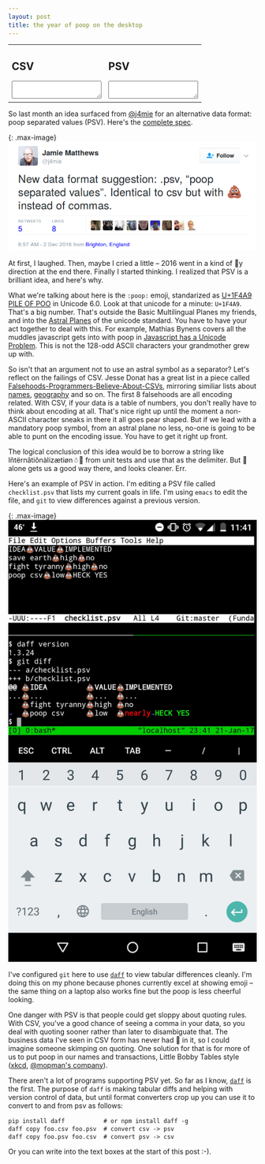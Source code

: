 ```yaml
---
layout: post
title: the year of poop on the desktop
---
```


<table width="100%">
<tr>
<td><h2>CSV</h2><textarea id="table_csv" class="ctable" wrap="off" autocorrect="off" spellcheck="false"></textarea></td>
<td><h2>PSV</h2><textarea id="table_poop" class="ctable" wrap="off" autocorrect="off" spellcheck="false"></textarea></td>
</tr>
</table>

<script>
$.mobile.ignoreContentEnabled=true;
$(function() {
  var txt = "IDEA,VALUE,IMPLEMENTED\nsave earth,high,no\nfight tyranny,high,no\npoop csv,low,HECK YES\n";

  var delim = String.fromCharCode(0xD83D, 0xDCA9);
  var csv_poop = new daff.Csv(delim);
  var csv = new daff.Csv();
  var update = true;
  $('#table_poop').keyup(function() {
     if (update) {
       update = false;
       $('#table_csv').val(csv.renderTable(csv_poop.makeTable($('#table_poop').val())));
       update = true;
     }
  });
  $('#table_csv').keyup(function() {
     if (update) {
       update = false;
       $('#table_poop').val(csv_poop.renderTable(csv.makeTable($('#table_csv').val())));
       update = true;
     }
  });
  $('#table_csv').val(txt);
  $('#table_csv').trigger('keyup');
  $('#table_poop').trigger('keyup');
});
</script>

So last month an idea surfaced from [@j4mie](https://twitter.com/j4mie])
for an alternative data format: poop separated values (PSV).  Here's the
<a href='https://twitter.com/j4mie/status/804701143171497984'>complete spec</a>.

{: .max-image}
![PSV Spec](/images/psv_spec.png)

At first, I laughed.  Then, maybe I cried a little &ndash; 2016 went in a
kind of &#x1f4a9;y direction at the end there.
Finally I started thinking.  I realized that PSV is a brilliant idea,
and here's why.

What we're talking about here is the `:poop:` emoji, standarized as
<a href='http://www.fileformat.info/info/unicode/char/1f4a9/index.htm'>U+1F4A9 PILE OF POO</a>
in Unicode 6.0.
Look at that unicode for a minute: `U+1F4A9`.  That's a big number.
That's outside the Basic Multilingual Planes my friends, and into
the <a href='https://en.wikipedia.org/wiki/Plane_%28Unicode%29'>Astral Planes</a> of
the unicode standard.  You have to have your act together to deal with this.
For example, Mathias Bynens covers all the muddles javascript gets into with poop in
<a href='https://mathiasbynens.be/notes/javascript-unicode'>Javascript has a Unicode Problem</a>.
This is not the 128-odd ASCII characters your grandmother grew up with.

So isn't that an argument not to use an astral symbol as a separator?
Let's reflect on the failings of CSV.  Jesse
Donat has a great list in a piece called
<a href='https://donatstudios.com/Falsehoods-Programmers-Believe-About-CSVs'>Falsehoods-Programmers-Believe-About-CSVs</a>,
mirroring similiar lists about <a href='http://www.kalzumeus.com/2010/06/17/falsehoods-programmers-believe-about-names/'>names</a>,
<a href='http://wiesmann.codiferes.net/wordpress/?p=15187&lang=en'>geography</a> and so on.
The first 8 falsehoods are all encoding related.  With CSV, if your data is a table
of numbers, you don't really have to think about encoding at all.  That's nice
right up until
the moment a non-ASCII character sneaks in there it all goes pear shaped.
But if we lead with a mandatory poop symbol, from an astral plane no less,
no-one is going to be able to punt on the encoding issue.  You have
to get it right up front.

The logical conclusion of this idea would be to borrow a string
like I&ntilde;t&euml;rn&acirc;ti&ocirc;n&agrave;liz&aelig;ti&oslash;n&#x2603;&#x1F4A9;
from unit tests and use that as the delimiter.  But &#x1F4A9; alone gets us a good way there,
and looks cleaner. Err.

Here's an example of PSV in action.  I'm editing a PSV file called
`checklist.psv` that lists my current goals in life.  I'm using `emacs`
to edit the file, and `git` to view differences against a previous
version.

{: .max-image}
![PSV and daff](/images/psv_diff.jpg)

I've configured `git` here to use <a href='https://github.com/paulfitz/daff'>`daff`</a>
to view tabular differences cleanly.  I'm doing this on my phone because phones
currently excel at showing emoji &ndash; the same thing on a laptop also works fine
but the poop is less cheerful looking.

One danger with PSV is that people could get sloppy about quoting
rules.  With CSV, you've a good chance of seeing a comma in your data,
so you deal with quoting sooner rather than later to disambiguate that.
The business data I've seen in CSV form has never had &#x1F4A9; in it,
so I could imagine someone skimping on quoting.  One solution for that
is for more of us to put poop in our names and transactions,
Little Bobby Tables style (<a href='https://xkcd.com/327/'>xkcd</a>,
<a href='https://opencorporates.com/companies/gb/10542519'>@mopman's company</a>).

There aren't a lot of programs supporting PSV yet.  So far as I know,
<a href='https://github.com/paulfitz/daff'>`daff`</a> is the first.
The purpose of `daff` is making tabular diffs and helping with
version control of data, but until format converters crop up you
can use it to convert to and from psv as follows:

```
pip install daff           # or npm install daff -g
daff copy foo.csv foo.psv  # convert csv -> psv
daff copy foo.psv foo.csv  # convert psv -> csv
```

Or you can write into the text boxes at the start of this post :-).